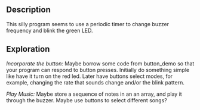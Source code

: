 ## Description
This silly program seems to use a periodic timer to change buzzer frequency and blink the green LED.

## Exploration
_Incorporate the button:_ Maybe borrow some code from button_demo so
that your program can respond to button presses. Initially do
something simple like have it turn on the red led. Later have buttons
select modes, for example, changing the rate that sounds change and/or
the blink pattern.

_Play Music:_ Maybe store a sequence of notes in an an array, and
play it through the buzzer. Maybe use buttons to select different
songs?



